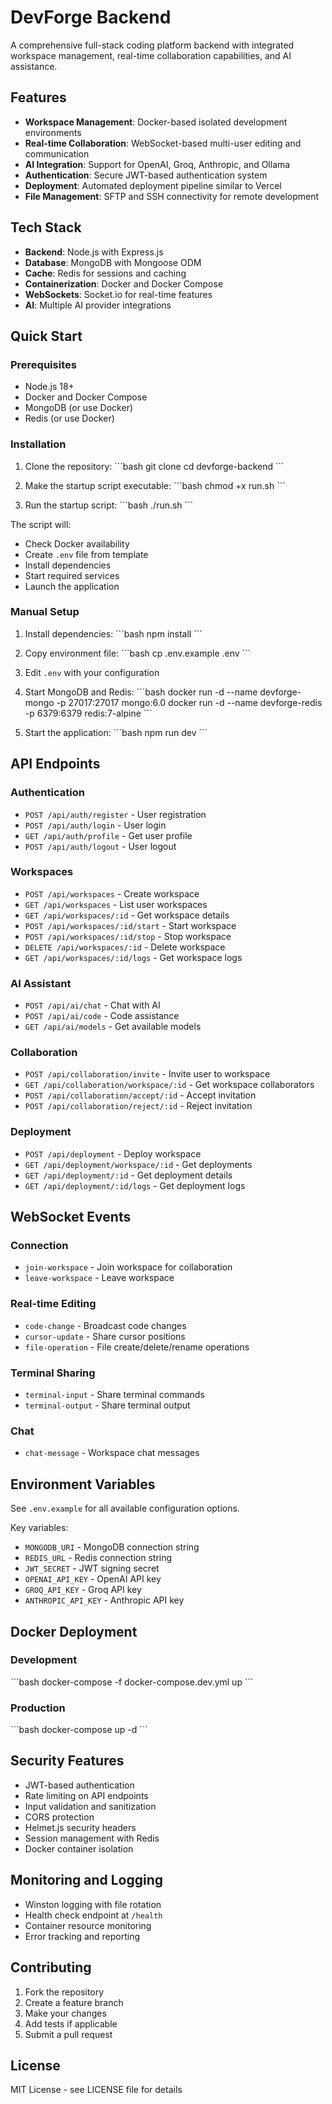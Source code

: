 # DevForge Backend

A comprehensive full-stack coding platform backend with integrated workspace management, real-time collaboration capabilities, and AI assistance.

## Features

- **Workspace Management**: Docker-based isolated development environments
- **Real-time Collaboration**: WebSocket-based multi-user editing and communication
- **AI Integration**: Support for OpenAI, Groq, Anthropic, and Ollama
- **Authentication**: Secure JWT-based authentication system
- **Deployment**: Automated deployment pipeline similar to Vercel
- **File Management**: SFTP and SSH connectivity for remote development

## Tech Stack

- **Backend**: Node.js with Express.js
- **Database**: MongoDB with Mongoose ODM
- **Cache**: Redis for sessions and caching
- **Containerization**: Docker and Docker Compose
- **WebSockets**: Socket.io for real-time features
- **AI**: Multiple AI provider integrations

## Quick Start

### Prerequisites

- Node.js 18+
- Docker and Docker Compose
- MongoDB (or use Docker)
- Redis (or use Docker)

### Installation

1. Clone the repository:
\`\`\`bash
git clone <repository-url>
cd devforge-backend
\`\`\`

2. Make the startup script executable:
\`\`\`bash
chmod +x run.sh
\`\`\`

3. Run the startup script:
\`\`\`bash
./run.sh
\`\`\`

The script will:
- Check Docker availability
- Create `.env` file from template
- Install dependencies
- Start required services
- Launch the application

### Manual Setup

1. Install dependencies:
\`\`\`bash
npm install
\`\`\`

2. Copy environment file:
\`\`\`bash
cp .env.example .env
\`\`\`

3. Edit `.env` with your configuration

4. Start MongoDB and Redis:
\`\`\`bash
docker run -d --name devforge-mongo -p 27017:27017 mongo:6.0
docker run -d --name devforge-redis -p 6379:6379 redis:7-alpine
\`\`\`

5. Start the application:
\`\`\`bash
npm run dev
\`\`\`

## API Endpoints

### Authentication
- `POST /api/auth/register` - User registration
- `POST /api/auth/login` - User login
- `GET /api/auth/profile` - Get user profile
- `POST /api/auth/logout` - User logout

### Workspaces
- `POST /api/workspaces` - Create workspace
- `GET /api/workspaces` - List user workspaces
- `GET /api/workspaces/:id` - Get workspace details
- `POST /api/workspaces/:id/start` - Start workspace
- `POST /api/workspaces/:id/stop` - Stop workspace
- `DELETE /api/workspaces/:id` - Delete workspace
- `GET /api/workspaces/:id/logs` - Get workspace logs

### AI Assistant
- `POST /api/ai/chat` - Chat with AI
- `POST /api/ai/code` - Code assistance
- `GET /api/ai/models` - Get available models

### Collaboration
- `POST /api/collaboration/invite` - Invite user to workspace
- `GET /api/collaboration/workspace/:id` - Get workspace collaborators
- `POST /api/collaboration/accept/:id` - Accept invitation
- `POST /api/collaboration/reject/:id` - Reject invitation

### Deployment
- `POST /api/deployment` - Deploy workspace
- `GET /api/deployment/workspace/:id` - Get deployments
- `GET /api/deployment/:id` - Get deployment details
- `GET /api/deployment/:id/logs` - Get deployment logs

## WebSocket Events

### Connection
- `join-workspace` - Join workspace for collaboration
- `leave-workspace` - Leave workspace

### Real-time Editing
- `code-change` - Broadcast code changes
- `cursor-update` - Share cursor positions
- `file-operation` - File create/delete/rename operations

### Terminal Sharing
- `terminal-input` - Share terminal commands
- `terminal-output` - Share terminal output

### Chat
- `chat-message` - Workspace chat messages

## Environment Variables

See `.env.example` for all available configuration options.

Key variables:
- `MONGODB_URI` - MongoDB connection string
- `REDIS_URL` - Redis connection string
- `JWT_SECRET` - JWT signing secret
- `OPENAI_API_KEY` - OpenAI API key
- `GROQ_API_KEY` - Groq API key
- `ANTHROPIC_API_KEY` - Anthropic API key

## Docker Deployment

### Development
\`\`\`bash
docker-compose -f docker-compose.dev.yml up
\`\`\`

### Production
\`\`\`bash
docker-compose up -d
\`\`\`

## Security Features

- JWT-based authentication
- Rate limiting on API endpoints
- Input validation and sanitization
- CORS protection
- Helmet.js security headers
- Session management with Redis
- Docker container isolation

## Monitoring and Logging

- Winston logging with file rotation
- Health check endpoint at `/health`
- Container resource monitoring
- Error tracking and reporting

## Contributing

1. Fork the repository
2. Create a feature branch
3. Make your changes
4. Add tests if applicable
5. Submit a pull request

## License

MIT License - see LICENSE file for details

